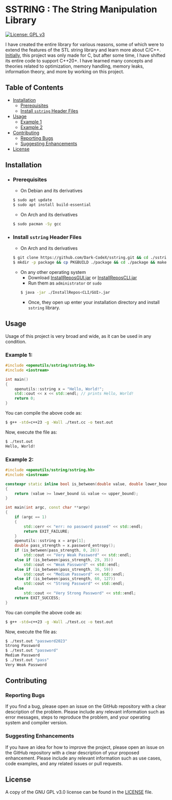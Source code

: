 # SSTRING : The String Manipulation Library

[![License: GPL v3](https://img.shields.io/badge/License-GPLv3-blue.svg)](https://www.gnu.org/licenses/gpl-3.0)

I have created the entire library for various reasons, some of which were to extend the features of the STL string library and learn more about C/C++. [Initially](https://github.com/Dark-CodeX/sstring/tree/904d396ce1a5ce9472dea18079aa05e9c769cc0d), this project was only made for C, but after some time, I have shifted its entire code to support C++20+. I have learned many concepts and theories related to optimization, memory handling, memory leaks, information theory, and more by working on this project.

## Table of Contents

- [Installation](#installation)
    - [Prerequisites](#prerequisites)
    - [Install `sstring` Header Files](#install-sstring-header-files)
- [Usage](#usage)
    - [Example 1](#example-1)
    - [Example 2](#example-2)
- [Contributing](#contributing)
    - [Reporting Bugs](#reporting-bugs)
    - [Suggesting Enhancements](#suggesting-enhancements)
- [License](#license)

## Installation

- ### Prerequisites
    - On Debian and its derivatives
    ```bash
    $ sudo apt update
    $ sudo apt install build-essential
    ```
    - On Arch and its derivatives
    ```bash
    $ sudo pacman -Sy gcc
    ```
- ### Install `sstring` Header Files
    - On Arch and its derivatives
    ```bash
    $ git clone https://github.com/Dark-CodeX/sstring.git && cd ./sstring
    $ mkdir -p package && cp PKGBUILD ./package && cd ./package && makepkg -si
    ```
    - On any other operating system
         - Download [InstallReposGUI.jar](https://github.com/Dark-CodeX/InstallRepos/releases/download/v1.1.0/InstallReposGUI.jar) or [InstallReposCLI.jar](https://github.com/Dark-CodeX/InstallRepos/releases/download/v1.1.0/InstallReposCLI.jar)
         - Run them as `administrator` or `sudo`
         ```bash
         $ java -jar ./InstallRepos<CLI/GUI>.jar
         ```
         - Once, they open up enter your installation directory and install `sstring` library.

## Usage

Usage of this project is very broad and wide, as it can be used in any condition.

### Example 1:
```cpp
#include <openutils/sstring/sstring.hh>
#include <iostream>

int main()
{
    openutils::sstring x = "Hello, World!";
    std::cout << x << std::endl; // prints Hello, World!
    return 0;
}
```

You can compile the above code as:
```bash
$ g++ -std=c++23 -g -Wall ./test.cc -o test.out
```

Now, execute the file as:
```bash
$ ./test.out
Hello, World!
```

### Example 2:
```cpp
#include <openutils/sstring/sstring.hh>
#include <iostream>

constexpr static inline bool is_between(double value, double lower_bound, double upper_bound)
{
    return (value >= lower_bound && value <= upper_bound);
}

int main(int argc, const char **argv)
{
    if (argc == 1)
    {
        std::cerr << "err: no password passed" << std::endl;
        return EXIT_FAILURE;
    }
    openutils::sstring x = argv[1];
    double pass_strength = x.password_entropy();
    if (is_between(pass_strength, 0, 28))
        std::cout << "Very Weak Password" << std::endl;
    else if (is_between(pass_strength, 29, 35))
        std::cout << "Weak Password" << std::endl;
    else if (is_between(pass_strength, 36, 59))
        std::cout << "Medium Password" << std::endl;
    else if (is_between(pass_strength, 60, 127))
        std::cout << "Strong Password" << std::endl;
    else
        std::cout << "Very Strong Password" << std::endl;
    return EXIT_SUCCESS;
}
```

You can compile the above code as:
```bash
$ g++ -std=c++23 -g -Wall ./test.cc -o test.out
```

Now, execute the file as:
```bash
$ ./test.out "password2023"
Strong Password
$ ./test.out "password"
Medium Password
$ ./test.out "pass"
Very Weak Password
```

## Contributing

### Reporting Bugs

If you find a bug, please open an issue on the GitHub repository with a clear description of the problem. Please include any relevant information such as error messages, steps to reproduce the problem, and your operating system and compiler version.

### Suggesting Enhancements

If you have an idea for how to improve the project, please open an issue on the GitHub repository with a clear description of your proposed enhancement. Please include any relevant information such as use cases, code examples, and any related issues or pull requests.

## License

A copy of the GNU GPL v3.0 license can be found in the [LICENSE](./LICENSE) file.